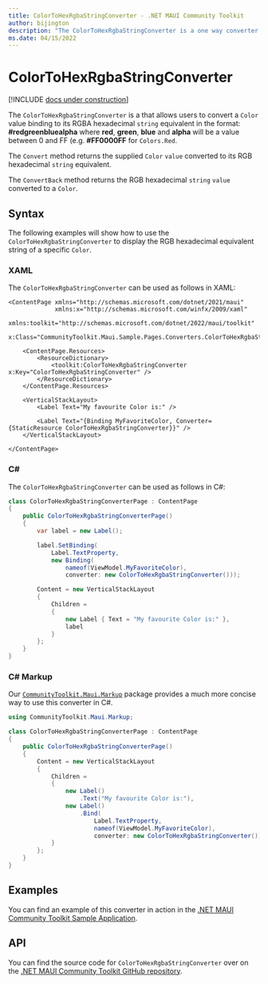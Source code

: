 ```yaml
---
title: ColorToHexRgbaStringConverter - .NET MAUI Community Toolkit
author: bijington
description: "The ColorToHexRgbaStringConverter is a one way converter that allows users to convert a Color value binding to its RGBA hexadecimal string equivalent."
ms.date: 04/15/2022
---
```


# ColorToHexRgbaStringConverter

[!INCLUDE [docs under construction](../includes/preview-note.md)]

The `ColorToHexRgbaStringConverter` is a that allows users to convert a `Color` value binding to its RGBA hexadecimal `string` equivalent in the format: **#redgreenbluealpha** where **red**, **green**, **blue** and **alpha** will be a value between 0 and FF (e.g. **#FF0000FF** for `Colors.Red`.

The `Convert` method returns the supplied `Color` `value` converted to its RGB hexadecimal `string` equivalent.

The `ConvertBack` method returns the RGB hexadecimal `string` `value` converted to a `Color`.

## Syntax

The following examples will show how to use the `ColorToHexRgbaStringConverter` to display the RGB hexadecimal equivalent string of a specific `Color`.

### XAML

The `ColorToHexRgbaStringConverter` can be used as follows in XAML:

```xaml
<ContentPage xmlns="http://schemas.microsoft.com/dotnet/2021/maui"
             xmlns:x="http://schemas.microsoft.com/winfx/2009/xaml"
             xmlns:toolkit="http://schemas.microsoft.com/dotnet/2022/maui/toolkit"
             x:Class="CommunityToolkit.Maui.Sample.Pages.Converters.ColorToHexRgbaStringConverterPage">

    <ContentPage.Resources>
        <ResourceDictionary>
            <toolkit:ColorToHexRgbaStringConverter x:Key="ColorToHexRgbaStringConverter" />
        </ResourceDictionary>
    </ContentPage.Resources>

    <VerticalStackLayout>
        <Label Text="My favourite Color is:" />

        <Label Text="{Binding MyFavoriteColor, Converter={StaticResource ColorToHexRgbaStringConverter}}" />
    </VerticalStackLayout>

</ContentPage>
```

### C#

The `ColorToHexRgbaStringConverter` can be used as follows in C#:

```csharp
class ColorToHexRgbaStringConverterPage : ContentPage
{
    public ColorToHexRgbaStringConverterPage()
    {
        var label = new Label();

		label.SetBinding(
			Label.TextProperty,
			new Binding(
				nameof(ViewModel.MyFavoriteColor),
				converter: new ColorToHexRgbaStringConverter()));

		Content = new VerticalStackLayout
		{
			Children =
			{
				new Label { Text = "My favourite Color is:" },
				label
			}
		};
    }
}
```

### C# Markup

Our [`CommunityToolkit.Maui.Markup`](../markup/markup.md) package provides a much more concise way to use this converter in C#.

```csharp
using CommunityToolkit.Maui.Markup;

class ColorToHexRgbaStringConverterPage : ContentPage
{
    public ColorToHexRgbaStringConverterPage()
    {
        Content = new VerticalStackLayout
		{
			Children =
			{
				new Label()
					.Text("My favourite Color is:"),
				new Label()
					.Bind(
						Label.TextProperty,
						nameof(ViewModel.MyFavoriteColor),
						converter: new ColorToHexRgbaStringConverter())
			}
		};
    }
}
```

## Examples

You can find an example of this converter in action in the [.NET MAUI Community Toolkit Sample Application](https://github.com/CommunityToolkit/Maui/blob/main/samples/CommunityToolkit.Maui.Sample/Pages/Converters/ColorsConverterPage.xaml).

## API

You can find the source code for `ColorToHexRgbaStringConverter` over on the [.NET MAUI Community Toolkit GitHub repository](https://github.com/CommunityToolkit/Maui/blob/main/src/CommunityToolkit.Maui/Converters/ColorToStringConverter.shared.cs).
